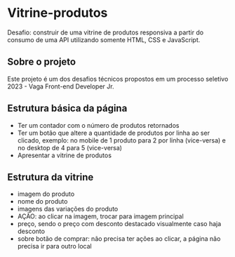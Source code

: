 # Vitrine-produtos
Desafio: construir de uma vitrine de produtos responsiva a partir do consumo de uma API utilizando somente HTML, CSS e JavaScript.

## Sobre o projeto

Este projeto é um dos desafios técnicos propostos em um processo seletivo 2023 - Vaga Front-end Developer Jr.

## Estrutura básica da página

- Ter um contador com o número de produtos retornados
- Ter um botão que altere a quantidade de produtos por linha ao ser clicado, exemplo:
no mobile de 1 produto para 2 por linha (vice-versa) e no desktop de 4 para 5 (vice-versa)
- Apresentar a vitrine de produtos

## Estrutura da vitrine
- imagem do produto
- nome do produto
- imagens das variações do produto
- AÇÃO: ao clicar na imagem, trocar para imagem principal
- preço, sendo o preço com desconto destacado visualmente caso haja desconto
- sobre botão de comprar: não precisa ter ações ao clicar, a página não precisa ir para outro local
